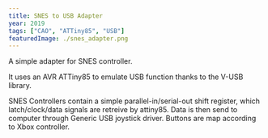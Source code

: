```yaml
---
title: SNES to USB Adapter
year: 2019
tags: ["CAO", "ATTiny85", "USB"]
featuredImage: ./snes_adapter.png
---
```

A simple adapter for SNES controller.

It uses an AVR ATTiny85 to emulate USB function thanks to the V-USB library.

SNES Controllers contain a simple parallel-in/serial-out shift register, which latch/clock/data signals are retreive by attiny85. Data is then send to computer through Generic USB joystick driver. Buttons are map according to Xbox controller.